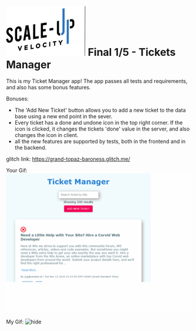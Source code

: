 # ![Scale-Up Velocity](./readme-files/logo-main.png)   Final 1/5 - Tickets Manager

This is my Ticket Manager app!
The app passes all tests and requirements, and also has some bonus features.

Bonuses:
- The 'Add New Ticket' button allows you to add a new ticket to the data base using a new end point in the sever.
- Every ticket has a done and undone icon in the top right corner. If the icon is clicked, it changes the tickets 'done' value in
  the server, and also changes the icon in client.
- all the new features are supported by tests, both in the frontend and in the backend.

glitch link:
https://grand-topaz-baroness.glitch.me/

Your Gif:
![hide](./readme-files/ui-testing-recording.gif)

My Gif:
![hide](./readme-files/U1m8bfFIjn.gif)